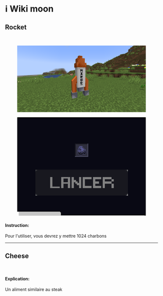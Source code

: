 # ℹ️ Wiki moon





## Rocket

<div>

<figure><img src="../.gitbook/assets/Capture d&#x27;écran 2024-10-21 112440 - Copie (1).png" alt=""><figcaption></figcaption></figure>

 

<figure><img src="../.gitbook/assets/2024-10-21_12.52.36.png" alt=""><figcaption></figcaption></figure>

</div>

<figure><img src="../.gitbook/assets/Capture d’écran 2024-10-21 125501.png" alt=""><figcaption></figcaption></figure>

#### Instruction:

Pour l'utiliser, vous devrez y mettre 1024 charbons

***

## Cheese

<figure><img src="../.gitbook/assets/Capture d&#x27;écran 2024-10-21 112329 (1).png" alt=""><figcaption></figcaption></figure>

#### Explication:

Un aliment similaire au steak

<figure><img src="../.gitbook/assets/Capture d&#x27;écran 2024-10-21 134333.png" alt=""><figcaption></figcaption></figure>
